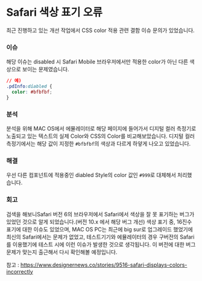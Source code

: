 # Safari 색상 표기 오류
최근 진행하고 있는 개선 작업에서 CSS color 적용 관련 결함 이슈 문의가 있었습니다.  

### 이슈
해당 이슈는 disabled 시 Safari Mobile 브라우저에서만 적용한 color가 아닌 다른 색상으로 보이는 문제였습니다.
```css
// 예)
.pdInfo:diabled {
  color: #bfbfbf;
}
```

### 분석
분석을 위해 MAC OS에서 에뮬레이터로 해당 페이지에 들어가서 디지털 컬러 측정기로 노출되고 있는 텍스트의 실제 Color와 CSS의 Color를 비교해보았습니다.
디지털 컬러 측정기에서는 해당 값이 지정한 `#bfbfbf`의 색상과 다르게 하얗게 나오고 있었습니다.

### 해결
우선 다른 컴포넌트에 적용중인 diabled Style의 color 값인 `#999`로 대체해서 처리했습니다.

### 회고
검색을 해보니Safari 버전 6의 브라우저에서 Safari에서 색상을 잘 못 표기하는 버그가 있었던 것으로 알게 되었습니다.(버전 10.x 에서 해당 버그 개선)
색상 표기 중, 16진수 표기에 대한 이슈도 있었으며, 
MAC OS PC는 최근에 big sur로 업그레이드 했었기에 최신의 Safari에서는 문제가 없었고, 테스트기기와 에뮬레이터의 경우 구버전의 Safari를 이용했기에
테스트 시에 이런 이슈가 발생한 것으로 생각됩니다.
이 버전에 대한 버그 문제가 맞는지 출근해서 다시 확인해볼 예정입니다.

참고 : https://www.designernews.co/stories/9516-safari-displays-colors-incorrectly
